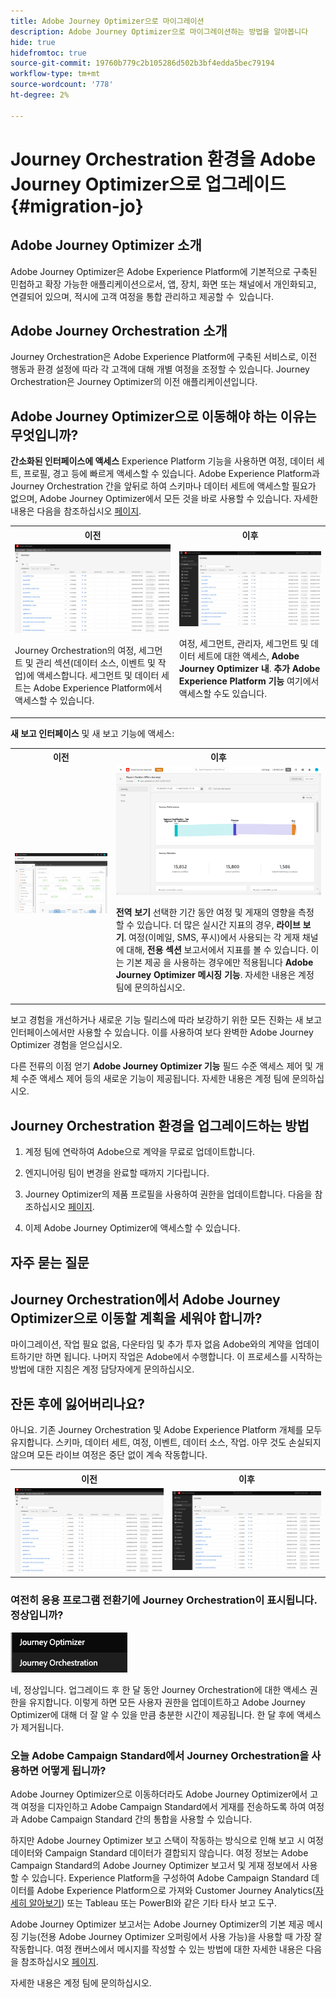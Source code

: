 ```yaml
---
title: Adobe Journey Optimizer으로 마이그레이션
description: Adobe Journey Optimizer으로 마이그레이션하는 방법을 알아봅니다
hide: true
hidefromtoc: true
source-git-commit: 19760b779c2b105286d502b3bf4edda5bec79194
workflow-type: tm+mt
source-wordcount: '778'
ht-degree: 2%

---
```



# Journey Orchestration 환경을 Adobe Journey Optimizer으로 업그레이드{#migration-jo}

## Adobe Journey Optimizer 소개

Adobe Journey Optimizer은 Adobe Experience Platform에 기본적으로 구축된 민첩하고 확장 가능한 애플리케이션으로서, 앱, 장치, 화면 또는 채널에서 개인화되고, 연결되어 있으며, 적시에 고객 여정을 통합 관리하고 제공할 수 &#x200B; 있습니다.

## Adobe Journey Orchestration 소개

Journey Orchestration은 Adobe Experience Platform에 구축된 서비스로, 이전 행동과 환경 설정에 따라 각 고객에 대해 개별 여정을 조정할 수 있습니다. Journey Orchestration은 Journey Optimizer의 이전 애플리케이션입니다.

## Adobe Journey Optimizer으로 이동해야 하는 이유는 무엇입니까?

**간소화된 인터페이스에 액세스** Experience Platform 기능을 사용하면 여정, 데이터 세트, 프로필, 경고 등에 빠르게 액세스할 수 있습니다. Adobe Experience Platform과 Journey Orchestration 간을 앞뒤로 하여 스키마나 데이터 세트에 액세스할 필요가 없으며, Adobe Journey Optimizer에서 모든 것을 바로 사용할 수 있습니다. 자세한 내용은 다음을 참조하십시오 [페이지](https://experienceleague.adobe.com/docs/journey-optimizer/using/get-started/user-interface.html).

<table>
<tr>
<th>이전</th>
<th>이후</th>
</tr>
<tr>
<td><img src="../assets/migration-ajo-1.png"><p>Journey Orchestration의 여정, 세그먼트 및 관리 섹션(데이터 소스, 이벤트 및 작업)에 액세스합니다. 세그먼트 및 데이터 세트는 Adobe Experience Platform에서 액세스할 수 있습니다. </p></td>
<td><img src="../assets/migration-ajo-2.png"><p>여정, 세그먼트, 관리자, 세그먼트 및 데이터 세트에 대한 액세스, <strong>Adobe Journey Optimizer 내</strong>. <strong>추가 Adobe Experience Platform 기능</strong> 여기에서 액세스할 수도 있습니다.</p></td>
</tr>
</table>

**새 보고 인터페이스** 및 새 보고 기능에 액세스:

<table>
<tr>
<th>이전</th>
<th>이후</th>
</tr>
<tr>
<td><img src="../assets/migration-ajo-5.png"></td>
<td><img src="../assets/migration-ajo-6.png"><p><strong>전역 보기</strong> 선택한 기간 동안 여정 및 게재의 영향을 측정할 수 있습니다. 더 많은 실시간 지표의 경우, <strong>라이브 보기</strong>. 여정(이메일, SMS, 푸시)에서 사용되는 각 게재 채널에 대해, <strong>전용 섹션</strong> 보고서에서 지표를 볼 수 있습니다. 이는 기본 제공 을 사용하는 경우에만 적용됩니다 <strong>Adobe Journey Optimizer 메시징 기능</strong>. 자세한 내용은 계정 팀에 문의하십시오.</p></td>
</tr>
</table>

보고 경험을 개선하거나 새로운 기능 릴리스에 따라 보강하기 위한 모든 진화는 새 보고 인터페이스에서만 사용할 수 있습니다. 이를 사용하여 보다 완벽한 Adobe Journey Optimizer 경험을 얻으십시오.

다른 전류의 이점 얻기 **Adobe Journey Optimizer 기능** 필드 수준 액세스 제어 및 개체 수준 액세스 제어 등의 새로운 기능이 제공됩니다. 자세한 내용은 계정 팀에 문의하십시오.

## Journey Orchestration 환경을 업그레이드하는 방법

1. 계정 팀에 연락하여 Adobe으로 계약을 무료로 업데이트합니다.

1. 엔지니어링 팀이 변경을 완료할 때까지 기다립니다.

1. Journey Optimizer의 제품 프로필을 사용하여 권한을 업데이트합니다. 다음을 참조하십시오 [페이지](https://experienceleague.adobe.com/docs/journey-optimizer/using/administration/ootb-product-profiles.html?lang=ko).

1. 이제 Adobe Journey Optimizer에 액세스할 수 있습니다.

## 자주 묻는 질문

## Journey Orchestration에서 Adobe Journey Optimizer으로 이동할 계획을 세워야 합니까?

마이그레이션, 작업 필요 없음, 다운타임 및 추가 투자 없음 Adobe와의 계약을 업데이트하기만 하면 됩니다. 나머지 작업은 Adobe에서 수행합니다. 이 프로세스를 시작하는 방법에 대한 지침은 계정 담당자에게 문의하십시오.

## 잔돈 후에 잃어버리나요?

아니요. 기존 Journey Orchestration 및 Adobe Experience Platform 개체를 모두 유지합니다. 스키마, 데이터 세트, 여정, 이벤트, 데이터 소스, 작업. 아무 것도 손실되지 않으며 모든 라이브 여정은 중단 없이 계속 작동합니다.

<table>
<tr>
<th>이전</th>
<th>이후</th>
</tr>
<tr>
<td><img src="../assets/migration-ajo-7.png"></td>
<td><img src="../assets/migration-ajo-8.png"></td>
</tr>
</table>

### 여전히 응용 프로그램 전환기에 Journey Orchestration이 표시됩니다. 정상입니까?

![](../assets/migration-ajo-9.png)

네, 정상입니다. 업그레이드 후 한 달 동안 Journey Orchestration에 대한 액세스 권한을 유지합니다. 이렇게 하면 모든 사용자 권한을 업데이트하고 Adobe Journey Optimizer에 대해 더 잘 알 수 있을 만큼 충분한 시간이 제공됩니다. 한 달 후에 액세스가 제거됩니다.

### 오늘 Adobe Campaign Standard에서 Journey Orchestration을 사용하면 어떻게 됩니까?

Adobe Journey Optimizer으로 이동하더라도 Adobe Journey Optimizer에서 고객 여정을 디자인하고 Adobe Campaign Standard에서 게재를 전송하도록 하여 여정과 Adobe Campaign Standard 간의 통합을 사용할 수 있습니다.

하지만 Adobe Journey Optimizer 보고 스택이 작동하는 방식으로 인해 보고 시 여정 데이터와 Campaign Standard 데이터가 결합되지 않습니다. 여정 정보는 Adobe Campaign Standard의 Adobe Journey Optimizer 보고서 및 게재 정보에서 사용할 수 있습니다. Experience Platform을 구성하여 Adobe Campaign Standard 데이터를 Adobe Experience Platform으로 가져와 Customer Journey Analytics([자세히 알아보기](https://business.adobe.com/products/experience-platform/customer-journey-analytics.html)) 또는 Tableau 또는 PowerBI와 같은 기타 타사 보고 도구.

Adobe Journey Optimizer 보고서는 Adobe Journey Optimizer의 기본 제공 메시징 기능(전용 Adobe Journey Optimizer 오퍼링에서 사용 가능)을 사용할 때 가장 잘 작동합니다. 여정 캔버스에서 메시지를 작성할 수 있는 방법에 대한 자세한 내용은 다음을 참조하십시오 [페이지](https://experienceleague.adobe.com/docs/journey-optimizer/using/messages/messages-in-journeys.html).

자세한 내용은 계정 팀에 문의하십시오.